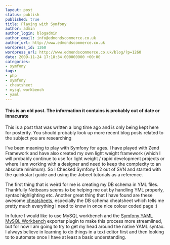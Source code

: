 ```yaml
---
layout: post
status: publish
published: true
title: Playing with Symfony
author: admin
author_login: blogadmin
author_email: info@edmondscommerce.co.uk
author_url: http://www.edmondscommerce.co.uk
wordpress_id: 1260
wordpress_url: http://www.edmondscommerce.co.uk/blog/?p=1260
date: 2009-11-24 17:18:34.000000000 +00:00
categories:
- symfony
tags:
- php
- symfony
- cheatsheet
- mysql workbench
- yaml
---
```

<div class="oldpost"><h4>This is an old post. The information it contains is probably out of date or innacurate</h4>
<p>
This is a post that was written a long time ago and is only being kept here for posterity.
You should probably look up more recent blog posts related to the subject you are researching
</p>
</div>
I've been meaning to play with Symfony for ages. I have played with Zend Framework and have also created my own light weight framework (which I will probably continue to use for light weight / rapid development projects or where I am working with a designer and need to keep the complexity to an absolute minimum). So I Checked Symfony 1.2 out of SVN and started with the quickstart guide and using the Jobeet tutorials as a reference. 

The first thing that is weird for me is creating my DB schema in YML files. Thankfully Netbeans seems to be helping me out by handling YML properly, syntax highlighting etc. Another great thing that I have found are these awesome <a href="http://andreiabohner.wordpress.com/category/cheat-sheet/">cheatsheets</a>, especially the DB schema cheatsheet which tells me pretty much everything I need to know in once nice colour coded page :)

In future I would like to use MySQL workbench and the <a href="http://trac.symfony-project.org/wiki/SymfonyYamlMyqlWorkbenchPlugin">Symfony YAML MySQL Workbench</a> exporter plugin to make this process more streamlined, but for now I am going to try to get my head around the native YAML syntax. I always believe in learning to do things in a text editor first and then looking to to automate once I have at least a basic understanding.

